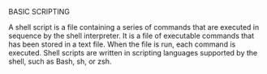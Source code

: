 BASIC SCRIPTING


A shell script is a file containing a series of commands that are executed in sequence by the shell interpreter. It is a file of executable commands that has been stored in a text file. When the file is run, each command is executed. 
Shell scripts are written in scripting languages supported by the shell, such as Bash, sh, or zsh.
